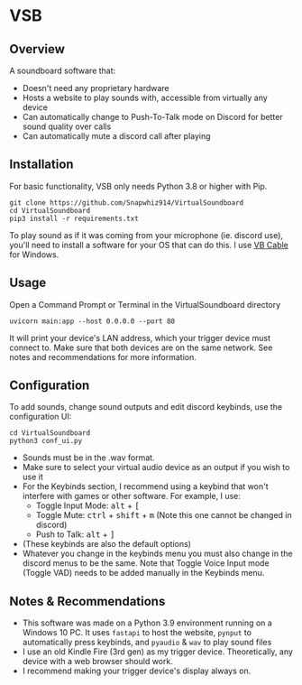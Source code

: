 # VSB
## Overview
A soundboard software that:
 - Doesn't need any proprietary hardware
 - Hosts a website to play sounds with, accessible from virtually any device
 - Can automatically change to Push-To-Talk mode on Discord for better sound quality over calls
 - Can automatically mute a discord call after playing

## Installation
For basic functionality, VSB only needs Python 3.8 or higher with Pip.
```
git clone https://github.com/Snapwhiz914/VirtualSoundboard
cd VirtualSoundboard
pip3 install -r requirements.txt
```
To play sound as if it was coming from your microphone (ie. discord use), you'll need to install a software for your OS that can do this. I use [VB Cable](https://vb-audio.com/Cable/) for Windows.

## Usage
Open a Command Prompt or Terminal in the VirtualSoundboard directory
```
uvicorn main:app --host 0.0.0.0 --port 80
```
It will print your device's LAN address, which your trigger device must connect to. Make sure that both devices are on the same network. See notes and recommendations for more information.

## Configuration
To add sounds, change sound outputs and edit discord keybinds, use the configuration UI:
```
cd VirtualSoundboard
python3 conf_ui.py
```
 - Sounds must be in the .wav format.
 - Make sure to select your virtual audio device as an output if you wish to use it
 - For the Keybinds section, I recommend using a keybind that won't interfere with games or other software. For example, I use:
   - Toggle Input Mode: <kbd>alt</kbd> + <kbd>[</kbd>
   - Toggle Mute: <kbd>ctrl</kbd> + <kbd>shift</kbd> + <kbd>m</kbd> (Note this one cannot be changed in discord)
   - Push to Talk: <kbd>alt</kbd> + <kbd>]</kbd>
 - (These keybinds are also the default options)
 - Whatever you change in the keybinds menu you must also change in the discord menus to be the same. Note that Toggle Voice Input mode (Toggle VAD) needs to be added manually in the Keybinds menu.

## Notes & Recommendations
 - This software was made on a Python 3.9 environment running on a Windows 10 PC. It uses ```fastapi``` to host the website, ```pynput``` to automatically press keybinds, and ```pyaudio``` & ```wav``` to play sound files
 - I use an old Kindle Fire (3rd gen) as my trigger device. Theoretically, any device with a web browser should work.
 - I recommend making your trigger device's display always on.
